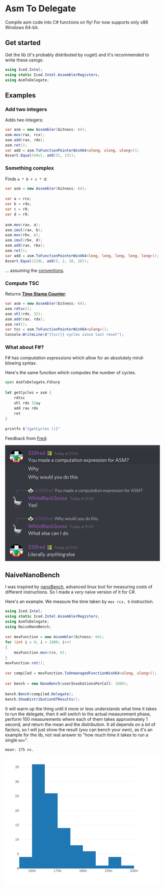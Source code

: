 # Asm To Delegate

Compile asm code into C# functions on fly! For now supports only x86 Windows 64-bit.

## Get started

Get the lib (it's probably distributed by nuget) and it's recommended to write these usings:
```cs
using Iced.Intel;
using static Iced.Intel.AssemblerRegisters;
using AsmToDelegate;
```

## Examples

### Add two integers
Adds two integers:
```cs
var asm = new Assembler(bitness: 64);
asm.mov(rax, rcx);
asm.add(rax, rdx);
asm.ret();
var add = asm.ToFunctionPointerWinX64<ulong, ulong, ulong>();
Assert.Equal(44ul, add(31, 13));
```

### Something complex
Finds `a * b + c * d`:
```cs
var asm = new Assembler(bitness: 64);

var a = rcx;
var b = rdx;
var c = r8;
var d = r9;

asm.mov(rax, a);
asm.imul(rax, b);
asm.mov(rbx, c);
asm.imul(rbx, d);
asm.add(rax, rbx);
asm.ret();
var add = asm.ToFunctionPointerWinX64<long, long, long, long, long>();
Assert.Equal(210L, add(5, 2, 10, 20));
```

... assuming the [conventions](https://docs.microsoft.com/en-us/cpp/build/x64-calling-convention?view=msvc-160).

### Compute TSC
Returns [**Time Stamp Counter**](https://en.wikipedia.org/wiki/Time_Stamp_Counter):
```cs
var asm = new Assembler(bitness: 64);
asm.rdtsc();
asm.shl(rdx, 32);
asm.add(rax, rdx);
asm.ret();
var tsc = asm.ToFunctionPointerWinX64<ulong>();
Console.WriteLine($"{tsc()} cycles since last reset");
```

### What about F#?

F# has *computation expressions* which allow for an absolutely mind-blowing syntax.

Here's the same function which computes the number of cycles.
```fs
open AsmToDelegate.FSharp

let getCycles = asm {
    rdtsc
    shl rdx 32uy
    add rax rdx
    ret
}

printfn $"{getCycles ()}"
```

Feedback from [Fred](https://github.com/333fred):

![feedback](./feedback.png)

## NaiveNanoBench

I was inspired by [nanoBench](https://github.com/andreas-abel/nanoBench), advanced linux tool for measuring
costs of different instructions. So I made a *very* naive version of it for C#.

Here's an example. We measure the time taken by `mov rcx, 6` instruction.

```cs
using Iced.Intel;
using static Iced.Intel.AssemblerRegisters;
using AsmToDelegate;
using NaiveNanoBench;

var movFunction = new Assembler(bitness: 64);
for (int i = 0; i < 1000; i++)
{
    movFunction.mov(rcx, 6);
}
movFunction.ret();

var compiled = movFunction.ToUnmanagedFunctionWinX64<ulong, ulong>();

var bench = new NanoBench(userInvokationsPerCall: 1000);

bench.Bench(compiled.Delegate);
bench.ShowDistributionOfResults();
```

It will warm up the thing until it more or less understands what time it takes to run the delegate,
then it will switch to the actual measurement phase, perform 100 measurements where each of them 
takes approximately 1 second, and return the mean and the distribution. It all depends on a *lot*
of factors, so I will just show the result (you can bench your own), as it's an example for the lib,
not real answer to "how much time it takes to run a single `mov`".

```
mean: 175 ns.
```

![](./distr.png)
